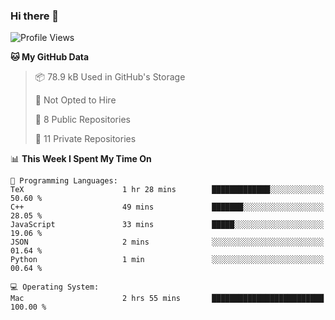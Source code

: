 ### Hi there 👋

<!--
**huayuan4396/huayuan4396** is a ✨ _special_ ✨ repository because its `README.md` (this file) appears on your GitHub profile.

Here are some ideas to get you started:

- 🔭 I’m currently working on ...
- 🌱 I’m currently learning ...
- 👯 I’m looking to collaborate on ...
- 🤔 I’m looking for help with ...
- 💬 Ask me about ...
- 📫 How to reach me: ...
- 😄 Pronouns: ...
- ⚡ Fun fact: ...
-->

<!--START_SECTION:waka-->
![Profile Views](http://img.shields.io/badge/Profile%20Views-0-blue)

**🐱 My GitHub Data** 

> 📦 78.9 kB Used in GitHub's Storage 
 > 
> 🚫 Not Opted to Hire
 > 
> 📜 8 Public Repositories 
 > 
> 🔑 11 Private Repositories 
 > 
📊 **This Week I Spent My Time On** 

```text
💬 Programming Languages: 
TeX                      1 hr 28 mins        █████████████░░░░░░░░░░░░   50.60 % 
C++                      49 mins             ███████░░░░░░░░░░░░░░░░░░   28.05 % 
JavaScript               33 mins             █████░░░░░░░░░░░░░░░░░░░░   19.06 % 
JSON                     2 mins              ░░░░░░░░░░░░░░░░░░░░░░░░░   01.64 % 
Python                   1 min               ░░░░░░░░░░░░░░░░░░░░░░░░░   00.64 % 

💻 Operating System: 
Mac                      2 hrs 55 mins       █████████████████████████   100.00 % 
```


<!--END_SECTION:waka-->
